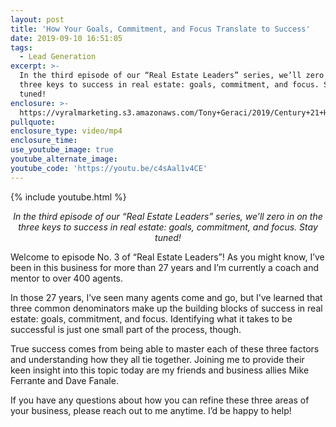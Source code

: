 ```yaml
---
layout: post
title: 'How Your Goals, Commitment, and Focus Translate to Success'
date: 2019-09-10 16:51:05
tags:
  - Lead Generation
excerpt: >-
  In the third episode of our “Real Estate Leaders” series, we’ll zero in on the
  three keys to success in real estate: goals, commitment, and focus. Stay
  tuned!
enclosure: >-
  https://vyralmarketing.s3.amazonaws.com/Tony+Geraci/2019/Century+21+HomeStar+_+Goals%2C+Commitment+%26+Focus.mp4
pullquote:
enclosure_type: video/mp4
enclosure_time:
use_youtube_image: true
youtube_alternate_image:
youtube_code: 'https://youtu.be/c4sAal1v4CE'
---
```


{% include youtube.html %}

<p style="text-align: center;"><em>In the third episode of our “Real Estate Leaders” series, we’ll zero in on the three keys to success in real estate: goals, commitment, and focus. Stay tuned!</em></p>

Welcome to episode No. 3 of “Real Estate Leaders”\! As you might know, I’ve been in this business for more than 27 years and I’m currently a coach and mentor to over 400 agents.

In those 27 years, I’ve seen many agents come and go, but I’ve learned that three common denominators make up the building blocks of success in real estate: goals, commitment, and focus. Identifying what it takes to be successful is just one small part of the process, though.

True success comes from being able to master each of these three factors and understanding how they all tie together. Joining me to provide their keen insight into this topic today are my friends and business allies Mike Ferrante and Dave Fanale.

If you have any questions about how you can refine these three areas of your business, please reach out to me anytime. I’d be happy to help\!